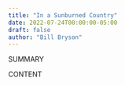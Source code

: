 ```yaml
---
title: "In a Sunburned Country"
date: 2022-07-24T00:00:00-05:00
draft: false
author: "Bill Bryson"
---
```


SUMMARY

<!--more-->

CONTENT